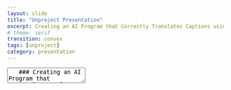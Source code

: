 ```yaml
---
layout: slide
title: "Unproject Presentation"
excerpt: Creating an AI Program that Correctly Translates Captions using Text Analysis for Digital Social Storytelling
# theme: serif
transition: convex
tags: [unproject]
category: presentation
---
```


<section data-markdown>
  <link rel="stylesheet" href="dist/theme/serif.css">
  <textarea data-template>
   ### Creating an AI Program that Correctly Translates Captions using Text Analysis Tehcniques for Digital-Social Storytelling.
    <section> 
    Awad AlMehairi
    IM-UH-1511 - Introduction to Digital Humanities.
     </section>
   ---
    ## Scope:
      <section>
        This project focuses on tackling incorrect social media captions and messages by forging together an AI system that detects inconsistent translations across social media platforms that communicate incoherent ideas due to inaccurate translations. The main idea it approaches is language, mainly the Emirati Arabic dialect.
    </section>
        <section>
          Lots of dialects are improperly documented online that their translation processes are almost always slightly off or based on the formal form of the detected language.
Emirati Arabic is one of those prone to inaccurate translations, thus inaccurate interpretations.
    </section>
   ---
    ## Main Concerns:
   <section>
     Maintain consistent usage of Emirati Arabic in research purposes.
Allow researchers and social media users in general to understand Emirati Arabic and not shy away from it, especially during research or important announcements (especially those within communities).
    </section>
    ---
     ## Data & Their Sources:
      <section>
        Most data for this project is collected from social media accounts with captions/comments of different versions of Emirati Arabic.
Other versions of this project will be fully developed to house translation processes of other languages and dialects (not necessarily of Arabic).
Other forms of data include written narratives and poetry in Emirati Arabic. These sources are used to expand the database with a richer vocabulary.
    </section>
        <section>
          Instagram accounts like @goodbyeoldjumeirah are used to fuel the database with vocabulary from the public. This account focuses on "archiving traditional, abandoned, and demolished houses in Jumeirah".
Most of the comments under this account’s posts are of Emirati Arabic. The account managers are natives of the UAE, and most of the comments under their posts are from other locals commenting in Emirati Arabic.
    </section>
<section>
  @almawrooth on Instagram – a page that aims to document inherent aspects of locations in the UAE by the people from an older time of today. Most of the contributions and explanations are in Emirati Arabic. This account brings forth a historical influence on the usage of certain words of Emirati Arabic.
    </section>
    ---
     ## Ethics:
    <section>
      This project is guided by the motive of wanting to maintain the identity of Emiratis across social media platforms that are usually dominantly westernized. It follows copyright guidelines with the sources it uses for data collection and database construction.
     Development of this project is organized and completed by a team of Emirati professionals that are experts in linguistics and data collection.
    </section>
    ---
     ## Values:
    <section>
      x
    </section>
    ---
     ## Techniques:
    <section>
   Use text analysis techniques to further analyze proposed texts (and dialects) to better compose correct translation programs in
    </section>
    ---
     ## Aims:
    <section>
The main goal of this project is to create a flawless database that can successfully detect inaccurate translations and correctly display them.
The final form of the project will be used as a tool to make data collection from online sources that use Emirati Arabic instead of English.
    </section>
    ---
     ## Participation:
    <section>
    This project aims to contain ideas of the people in Jumeirah that showcase cultural diversity and availability through language.   
    </section>
    ---
     ## Workplan:
    <section>
    1. Collect data from Instagram Posts.
    2. The team detect comments not in English, usually in Emirati Arabic.
    4. Categorize the data based on the degree of inaccuracies.
    5. Understand the inaccurate translations in the context of the post.
    6. Process the inaccuracies through a curated database.
    7. Check if the captions pass as accurate or inaccurate.
    8. Develop an webpage that hosts this program.
    9. Create a public trial run of the program that can be tested by people.
    10. Implement people's suggestions and possibly expand the database with
    </section>
  </textarea>
</section>
